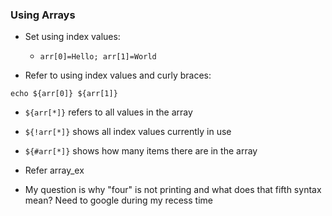 ### Using Arrays
- Set using index values:

  - `arr[0]=Hello; arr[1]=World`

- Refer to using index values and curly braces:

`echo ${arr[0]} ${arr[1]}`

 - `${arr[*]}` refers to all values in the array
 - `${!arr[*]}` shows all index values currently in use
 - `${#arr[*]}` shows how many items there are in the array

- Refer array_ex
- My question is why "four" is not printing and what does that fifth syntax mean? Need to google during my recess time
